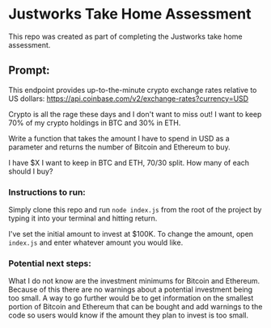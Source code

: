 # Justworks Take Home Assessment
This repo was created as part of completing the Justworks take home assessment.

## Prompt:
This endpoint provides up-to-the-minute crypto exchange rates relative to US dollars:
https://api.coinbase.com/v2/exchange-rates?currency=USD

Crypto is all the rage these days and I don't want to miss out! I want to keep 70% of my
crypto holdings in BTC and 30% in ETH.

Write a function that takes the amount I have to spend in USD as a parameter and returns
the number of Bitcoin and Ethereum to buy.

I have $X I want to keep in BTC and ETH, 70/30 split. How many of each should I buy?

### Instructions to run:
Simply clone this repo and run `node index.js` from the root of the project by typing it into your terminal and hitting return.


I've set the initial amount to invest at $100K. To change the amount, open `index.js` and enter whatever amount you would like.

### Potential next steps:
What I do not know are the investment minimums for Bitcoin and Ethereum. Because of this there are no warnings about a potential investment being too small. A way to go further would be to get information on the smallest portion of Bitcoin and Ethereum that can be bought and add warnings to the code so users would know if the amount they plan to invest is too small.